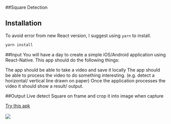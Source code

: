 ##Square Detection
## Installation
To avoid error from new React version, I suggest using ``yarn`` to install.
```bash
yarn install
```
##Input
You will have a day to create a simple iOS/Android application using React-Native. This app should do the following things:

The app should be able to take a video and save it locally
The app should be able to process the video to do something interesting. (e.g. detect a horizontal/ vertical line drawn on paper)
Once the application processes the video it should show a result/ output.

##Output
Live detect Square on frame and crop it into image when capture

<a href="/Demo/app-release.apk" download>
    Try this apk
</a>
<br/>
<br/>
<img src="Demo/demo.gif"/>




